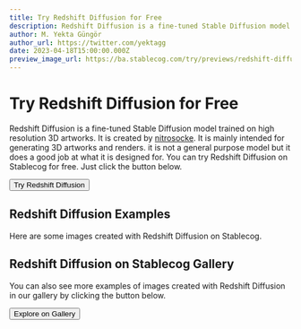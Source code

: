 ```yaml
---
title: Try Redshift Diffusion for Free
description: Redshift Diffusion is a fine-tuned Stable Diffusion model trained on high resolution 3D artworks. Try it on Stablecog for free.
author: M. Yekta Güngör
author_url: https://twitter.com/yektagg
date: 2023-04-18T15:00:00.000Z
preview_image_url: https://ba.stablecog.com/try/previews/redshift-diffusion.jpg
---
```


<script>
  import Button from '$components/primitives/buttons/Button.svelte'
  import DocImage from '$components/docs/DocImage.svelte'
</script>

# Try Redshift Diffusion for Free

Redshift Diffusion is a fine-tuned Stable Diffusion model trained on high resolution 3D artworks. It is created by [nitrosocke](https://huggingface.co/nitrosocke). It is mainly intended for generating 3D artworks and renders. it is not a general purpose model but it does a good job at what it is designed for. You can try Redshift Diffusion on Stablecog for free. Just click the button below.

<Button class="mt-4" href="https://stablecog.com/generate/?mi=eaa438e1-dbf9-48fd-be71-206f0f257617&adv=true" target="_blank">
Try Redshift Diffusion
</Button>

## Redshift Diffusion Examples

Here are some images created with Redshift Diffusion on Stablecog.

<DocImage src="https://ba.stablecog.com/guide/models/redshift-diffusion.jpg" alt="Redshift Diffusion Examples" width="2560" height="4300"/>

## Redshift Diffusion on Stablecog Gallery

You can also see more examples of images created with Redshift Diffusion in our gallery by clicking the button below.

<Button class="mt-4" href="https://stablecog.com/gallery?mi=eaa438e1-dbf9-48fd-be71-206f0f257617" target="_blank">
  Explore on Gallery
</Button>
